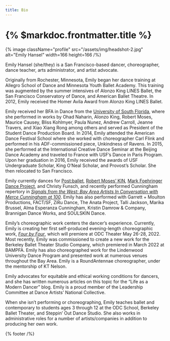 ```yaml
---
title: Bio
---
```


# {% $markdoc.frontmatter.title %}

{% image className="profile" src="/assets/img/headshot-2.jpg" alt="Emily Hansel" width=166 height=166 /%}

Emily Hansel (she/they) is a San Francisco-based dancer, choreographer, dance teacher, arts administrator, and artist advocate.

Originally from Rochester, Minnesota, Emily began her dance training at Allegro School of Dance and Minnesota Youth Ballet Academy. This training was augmented by the summer intensives of Alonzo King LINES Ballet, the San Francisco Conservatory of Dance, and American Ballet Theatre. In 2012, Emily received the Homer Avila Award from Alonzo King LINES Ballet.

Emily received her BFA in Dance from the [University of South Florida](http://theatreanddance.arts.usf.edu/content/go/dance/), where she performed in works by Ohad Naharin, Alonzo King, Robert Moses, Maurice Causey, Bliss Kohlmyer, Paula Nunez, Andrew Carroll, Jeanne Travers, and Xiao Xiang Rong among others and served as President of the Student Dance Production Board. In 2014, Emily attended the American Dance Festival School where she worked with choreographer Carl Flink and performed in his ADF-commissioned piece, Unkindness of Ravens. In 2015, she performed at the International Creative Dance Seminar at the Beijing Dance Academy and traveled to France with USF’s Dance in Paris Program. Upon her graduation in 2016, Emily received the awards of USF Undergraduate Scholar, King O’Neal Scholar, and Provost’s Scholar. She then relocated to San Francisco.

Emily currently dances for [Post:ballet](https://www.postballet.org/), [Robert Moses’ KIN](https://www.robertmoseskin.org), [Mark Foehringer Dance Project](http://mfdpsf.org/), and Christy Funsch, and recently performed Cunningham repertory in [_Signals from the West: Bay Area Artists In Conversation with Merce Cunningham at 100_](https://www.hopemohr.org/2019-bridge-project). Emily has also performed with Garrett + Moulton Productions, FACT/SF, ZiRu Dance, The Anata Project, Talli Jackson, Marika Brussel, Alma Esperanza Cunningham, Kristin Damrow & Company, Brannigan Dance Works, and SOULSKIN Dance.

Emily’s choreographic work centers the dancer’s experience. Currently, Emily is creating her first self-produced evening-length choreographic work, [_Four by Four_](/fourbyfour), which will premiere at ODC Theater May 26-28, 2022. Most recently, Emily was commissioned to create a new work for the Berkeley Ballet Theater Studio Company, which premiered in March 2022 at BAMPFA. Emily has also choreographed work for the Lindenwood University Dance Program and presented work at numerous venues throughout the Bay Area. Emily is a RoundAntennae choreographer, under the mentorship of KT Nelson.

Emily advocates for equitable and ethical working conditions for dancers, and she has written numerous articles on this topic for the “Life as a Modern Dancer” blog. Emily is a proud member of the Leadership Committee at Dance Artists’ National Collective.

When she isn’t performing or choreographing, Emily teaches ballet and contemporary to students ages 3 through 12 at the ODC School, Berkeley Ballet Theater, and Steppin’ Out Dance Studio. She also works in administrative roles for a number of artists/companies in addition to producing her own work.

{% footer /%}

